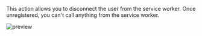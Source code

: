 This action allows you to disconnect the user from the service worker. Once unregistered, you can't call anything from the service worker.

![preview](/images/serviceWorker/actions/unregister-en.png)